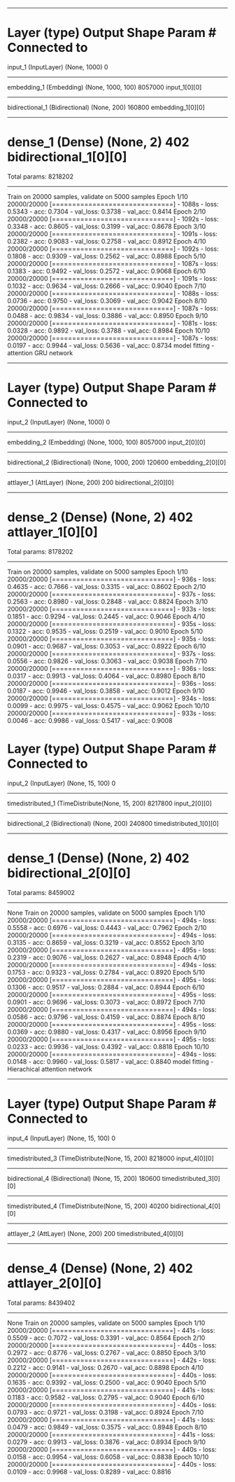 ____________________________________________________________________________________________________
Layer (type)                     Output Shape          Param #     Connected to
====================================================================================================
input_1 (InputLayer)             (None, 1000)          0
____________________________________________________________________________________________________
embedding_1 (Embedding)          (None, 1000, 100)     8057000     input_1[0][0]
____________________________________________________________________________________________________
bidirectional_1 (Bidirectional)  (None, 200)           160800      embedding_1[0][0]
____________________________________________________________________________________________________
dense_1 (Dense)                  (None, 2)             402         bidirectional_1[0][0]
====================================================================================================
Total params: 8218202
____________________________________________________________________________________________________
Train on 20000 samples, validate on 5000 samples
Epoch 1/10
20000/20000 [==============================] - 1088s - loss: 0.5343 - acc: 0.7304 - val_loss: 0.3738 - val_acc: 0.8414
Epoch 2/10
20000/20000 [==============================] - 1092s - loss: 0.3348 - acc: 0.8605 - val_loss: 0.3199 - val_acc: 0.8678
Epoch 3/10
20000/20000 [==============================] - 1091s - loss: 0.2382 - acc: 0.9083 - val_loss: 0.2758 - val_acc: 0.8912
Epoch 4/10
20000/20000 [==============================] - 1092s - loss: 0.1808 - acc: 0.9309 - val_loss: 0.2562 - val_acc: 0.8988
Epoch 5/10
20000/20000 [==============================] - 1087s - loss: 0.1383 - acc: 0.9492 - val_loss: 0.2572 - val_acc: 0.9068
Epoch 6/10
20000/20000 [==============================] - 1091s - loss: 0.1032 - acc: 0.9634 - val_loss: 0.2666 - val_acc: 0.9040
Epoch 7/10
20000/20000 [==============================] - 1088s - loss: 0.0736 - acc: 0.9750 - val_loss: 0.3069 - val_acc: 0.9042
Epoch 8/10
20000/20000 [==============================] - 1087s - loss: 0.0488 - acc: 0.9834 - val_loss: 0.3886 - val_acc: 0.8950
Epoch 9/10
20000/20000 [==============================] - 1081s - loss: 0.0328 - acc: 0.9892 - val_loss: 0.3788 - val_acc: 0.8984
Epoch 10/10
20000/20000 [==============================] - 1087s - loss: 0.0197 - acc: 0.9944 - val_loss: 0.5636 - val_acc: 0.8734
model fitting - attention GRU network
____________________________________________________________________________________________________
Layer (type)                     Output Shape          Param #     Connected to
====================================================================================================
input_2 (InputLayer)             (None, 1000)          0
____________________________________________________________________________________________________
embedding_2 (Embedding)          (None, 1000, 100)     8057000     input_2[0][0]
____________________________________________________________________________________________________
bidirectional_2 (Bidirectional)  (None, 1000, 200)     120600      embedding_2[0][0]
____________________________________________________________________________________________________
attlayer_1 (AttLayer)            (None, 200)           200         bidirectional_2[0][0]
____________________________________________________________________________________________________
dense_2 (Dense)                  (None, 2)             402         attlayer_1[0][0]
====================================================================================================
Total params: 8178202
____________________________________________________________________________________________________
Train on 20000 samples, validate on 5000 samples
Epoch 1/10
20000/20000 [==============================] - 936s - loss: 0.4635 - acc: 0.7666 - val_loss: 0.3315 - val_acc: 0.8602
Epoch 2/10
20000/20000 [==============================] - 937s - loss: 0.2563 - acc: 0.8980 - val_loss: 0.2848 - val_acc: 0.8824
Epoch 3/10
20000/20000 [==============================] - 933s - loss: 0.1851 - acc: 0.9294 - val_loss: 0.2445 - val_acc: 0.9046
Epoch 4/10
20000/20000 [==============================] - 935s - loss: 0.1322 - acc: 0.9535 - val_loss: 0.2519 - val_acc: 0.9010
Epoch 5/10
20000/20000 [==============================] - 935s - loss: 0.0901 - acc: 0.9687 - val_loss: 0.3053 - val_acc: 0.8922
Epoch 6/10
20000/20000 [==============================] - 937s - loss: 0.0556 - acc: 0.9826 - val_loss: 0.3063 - val_acc: 0.9038
Epoch 7/10
20000/20000 [==============================] - 936s - loss: 0.0317 - acc: 0.9913 - val_loss: 0.4064 - val_acc: 0.8980
Epoch 8/10
20000/20000 [==============================] - 936s - loss: 0.0187 - acc: 0.9946 - val_loss: 0.3858 - val_acc: 0.9012
Epoch 9/10
20000/20000 [==============================] - 934s - loss: 0.0099 - acc: 0.9975 - val_loss: 0.4575 - val_acc: 0.9062
Epoch 10/10
20000/20000 [==============================] - 933s - loss: 0.0046 - acc: 0.9986 - val_loss: 0.5417 - val_acc: 0.9008



Layer (type)                     Output Shape          Param #     Connected to
====================================================================================================
input_2 (InputLayer)             (None, 15, 100)       0
____________________________________________________________________________________________________
timedistributed_1 (TimeDistribute(None, 15, 200)       8217800     input_2[0][0]
____________________________________________________________________________________________________
bidirectional_2 (Bidirectional)  (None, 200)           240800      timedistributed_1[0][0]
____________________________________________________________________________________________________
dense_1 (Dense)                  (None, 2)             402         bidirectional_2[0][0]
====================================================================================================
Total params: 8459002
____________________________________________________________________________________________________
None
Train on 20000 samples, validate on 5000 samples
Epoch 1/10
20000/20000 [==============================] - 494s - loss: 0.5558 - acc: 0.6976 - val_loss: 0.4443 - val_acc: 0.7962
Epoch 2/10
20000/20000 [==============================] - 494s - loss: 0.3135 - acc: 0.8659 - val_loss: 0.3219 - val_acc: 0.8552
Epoch 3/10
20000/20000 [==============================] - 495s - loss: 0.2319 - acc: 0.9076 - val_loss: 0.2627 - val_acc: 0.8948
Epoch 4/10
20000/20000 [==============================] - 494s - loss: 0.1753 - acc: 0.9323 - val_loss: 0.2784 - val_acc: 0.8920
Epoch 5/10
20000/20000 [==============================] - 495s - loss: 0.1306 - acc: 0.9517 - val_loss: 0.2884 - val_acc: 0.8944
Epoch 6/10
20000/20000 [==============================] - 495s - loss: 0.0901 - acc: 0.9696 - val_loss: 0.3073 - val_acc: 0.8972
Epoch 7/10
20000/20000 [==============================] - 494s - loss: 0.0586 - acc: 0.9796 - val_loss: 0.4159 - val_acc: 0.8874
Epoch 8/10
20000/20000 [==============================] - 495s - loss: 0.0369 - acc: 0.9880 - val_loss: 0.4317 - val_acc: 0.8956
Epoch 9/10
20000/20000 [==============================] - 495s - loss: 0.0233 - acc: 0.9936 - val_loss: 0.4392 - val_acc: 0.8818
Epoch 10/10
20000/20000 [==============================] - 494s - loss: 0.0148 - acc: 0.9960 - val_loss: 0.5817 - val_acc: 0.8840
model fitting - Hierachical attention network
____________________________________________________________________________________________________
Layer (type)                     Output Shape          Param #     Connected to
====================================================================================================
input_4 (InputLayer)             (None, 15, 100)       0
____________________________________________________________________________________________________
timedistributed_3 (TimeDistribute(None, 15, 200)       8218000     input_4[0][0]
____________________________________________________________________________________________________
bidirectional_4 (Bidirectional)  (None, 15, 200)       180600      timedistributed_3[0][0]
____________________________________________________________________________________________________
timedistributed_4 (TimeDistribute(None, 15, 200)       40200       bidirectional_4[0][0]
____________________________________________________________________________________________________
attlayer_2 (AttLayer)            (None, 200)           200         timedistributed_4[0][0]
____________________________________________________________________________________________________
dense_4 (Dense)                  (None, 2)             402         attlayer_2[0][0]
====================================================================================================
Total params: 8439402
____________________________________________________________________________________________________
None
Train on 20000 samples, validate on 5000 samples
Epoch 1/10
20000/20000 [==============================] - 441s - loss: 0.5509 - acc: 0.7072 - val_loss: 0.3391 - val_acc: 0.8564
Epoch 2/10
20000/20000 [==============================] - 440s - loss: 0.2972 - acc: 0.8776 - val_loss: 0.2767 - val_acc: 0.8850
Epoch 3/10
20000/20000 [==============================] - 442s - loss: 0.2212 - acc: 0.9141 - val_loss: 0.2670 - val_acc: 0.8898
Epoch 4/10
20000/20000 [==============================] - 440s - loss: 0.1635 - acc: 0.9392 - val_loss: 0.2500 - val_acc: 0.9040
Epoch 5/10
20000/20000 [==============================] - 441s - loss: 0.1183 - acc: 0.9582 - val_loss: 0.2795 - val_acc: 0.9040
Epoch 6/10
20000/20000 [==============================] - 440s - loss: 0.0793 - acc: 0.9721 - val_loss: 0.3198 - val_acc: 0.8924
Epoch 7/10
20000/20000 [==============================] - 441s - loss: 0.0479 - acc: 0.9849 - val_loss: 0.3575 - val_acc: 0.8948
Epoch 8/10
20000/20000 [==============================] - 441s - loss: 0.0279 - acc: 0.9913 - val_loss: 0.3876 - val_acc: 0.8934
Epoch 9/10
20000/20000 [==============================] - 440s - loss: 0.0158 - acc: 0.9954 - val_loss: 0.6058 - val_acc: 0.8838
Epoch 10/10
20000/20000 [==============================] - 440s - loss: 0.0109 - acc: 0.9968 - val_loss: 0.8289 - val_acc: 0.8816
